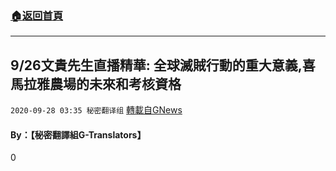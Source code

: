 ###  [:house:返回首頁](https://github.com/ourhimalayas/txt)
---

## 9/26文貴先生直播精華: 全球滅賊行動的重大意義,喜馬拉雅農場的未來和考核資格
`2020-09-28 03:35 秘密翻译组` [轉載自GNews](https://gnews.org/zh-hant/387968/)

####  **By：【秘密翻譯組G-Translators】**



0
